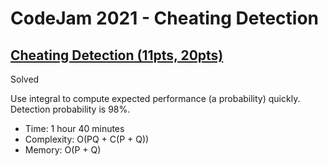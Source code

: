 # CodeJam 2021 - Cheating Detection

## [Cheating Detection (11pts, 20pts)](https://codingcompetitions.withgoogle.com/codejam/round/000000000043580a/00000000006d1155)

Solved

Use integral to compute expected performance (a probability) quickly.
Detection probability is 98%.

* Time: 1 hour 40 minutes
* Complexity: O(PQ + C(P + Q))
* Memory: O(P + Q)
